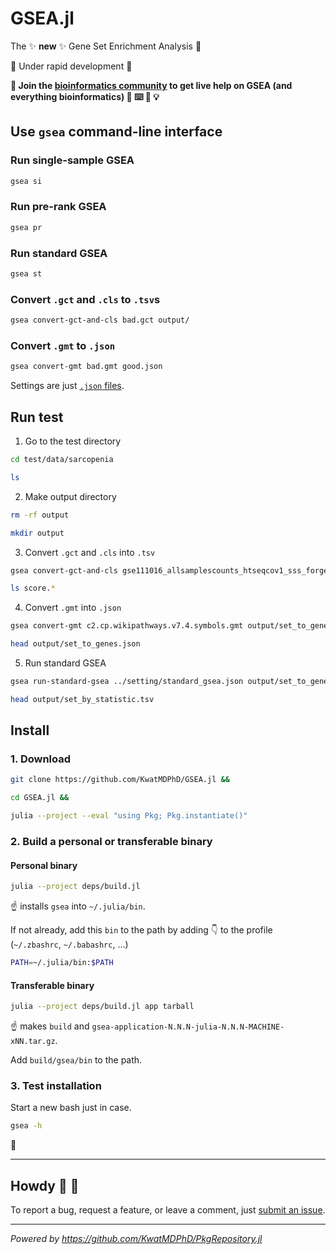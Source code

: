 # GSEA.jl

The :sparkles: **new** :sparkles: Gene Set Enrichment Analysis :dna:

:construction: Under rapid development :construction:

**:information_desk_person: Join the [bioinformatics community](https://discord.gg/Q8XyvCfH) to get live help on GSEA (and everything bioinformatics) :circus_tent: :keyboard: :beginner: :bulb:**

## Use `gsea` command-line interface

### Run single-sample GSEA

```bash
gsea si
```

### Run pre-rank GSEA

```bash
gsea pr
```

### Run standard GSEA

```bash
gsea st
```

### Convert `.gct` and `.cls` to `.tsv`s

```bash
gsea convert-gct-and-cls bad.gct output/
```

### Convert `.gmt` to `.json`

```bash
gsea convert-gmt bad.gmt good.json
```

Settings are just [`.json` files](test/data/setting).

## Run test

1. Go to the test directory

```bash
cd test/data/sarcopenia

ls
```

2. Make output directory

```bash
rm -rf output

mkdir output
```

3. Convert `.gct` and `.cls` into `.tsv`

```bash
gsea convert-gct-and-cls gse111016_allsamplescounts_htseqcov1_sss_forgeo.sarcopenia.vs.normal_counts_collapsed_to_symbols.gct sarcopenia_binary.cls output

ls score.*
```

4. Convert `.gmt` into `.json`

```bash
gsea convert-gmt c2.cp.wikipathways.v7.4.symbols.gmt output/set_to_genes.json

head output/set_to_genes.json
```

5. Run standard GSEA

```bash
gsea run-standard-gsea ../setting/standard_gsea.json output/set_to_genes.json output/score.target_by_sample.tsv output/score.gene_by_sample.tsv output

head output/set_by_statistic.tsv
```

## Install

### 1. Download

```bash
git clone https://github.com/KwatMDPhD/GSEA.jl &&

cd GSEA.jl &&

julia --project --eval "using Pkg; Pkg.instantiate()"
```

### 2. Build a personal or transferable binary

#### Personal binary

```bash
julia --project deps/build.jl
```

:point_up: installs `gsea` into `~/.julia/bin`.

If not already, add this `bin` to the path by adding :point_down: to the profile (`~/.zbashrc`, `~/.babashrc`, ...)

```bash
PATH=~/.julia/bin:$PATH
```

#### Transferable binary

```bash
julia --project deps/build.jl app tarball
```

:point_up: makes `build` and `gsea-application-N.N.N-julia-N.N.N-MACHINE-xNN.tar.gz`.

Add `build/gsea/bin` to the path.

### 3. Test installation

Start a new bash just in case.

```bash
gsea -h
```

:tada:

---

## Howdy :wave: :cowboy_hat_face:

To report a bug, request a feature, or leave a comment, just [submit an issue](https://github.com/KwatMDPhD/GSEA.jl/issues/new/choose).

---

_Powered by https://github.com/KwatMDPhD/PkgRepository.jl_
